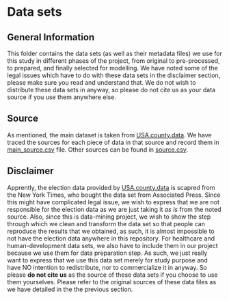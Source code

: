 # Data sets

## General Information
This folder contains the data sets (as well as their metadata files) we use for this study in different phases of the project, from original to pre-processed, to prepared, and finally selected for modelling. We have noted some of the legal issues which have to do with these data sets in the disclaimer section, please make sure you read and understand that. We do not wish to distribute these data sets in anyway, so please do not cite us as your data source if you use them anywhere else.

## Source
As mentioned, the main dataset is taken from [USA.county.data](https://github.com/Deleetdk/USA.county.data). We have traced the sources for each piece of data in that source and record them in [main_source.csv](misc/main_source.csv) file. Other sources can be found in [source.csv](misc/source.csv).

## Disclaimer
Apprently, the election data provided by [USA.county.data](https://github.com/Deleetdk/USA.county.data) is scapred from the New York Times, who bought the data set from Associated Press. Since this might have complicated legal issue, we wish to express that we are not responsible for the election data as we are just taking it _as is_ from the noted source. Also, since this is data-mining project, we wish to show the step through which we clean and transform the data set so that people can reproduce the results that we obtained, as such, it is almost impossible to not have the election data anywhere in this repository. For healthcare and human-development data sets, we also have to include them in our project because we use them for data preparation step. As such, we just really want to express that we use this data set merely for study purpose and have NO intention to redistribute, nor to commercialize it in anyway. So please __do not cite us__ as the source of these data sets if you choose to use them yourselves. Please refer to the original sources of these data files as we have detailed in the the previous section. 
